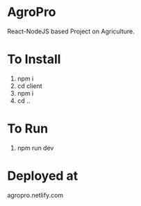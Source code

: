 # AgroPro
React-NodeJS based Project on Agriculture.

# To Install
1. npm i
2. cd client
3. npm i
4. cd ..

# To Run
1. npm run dev

# Deployed at
agropro.netlify.com
